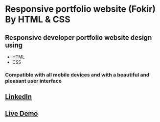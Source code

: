 # Responsive portfolio website \(Fokir\) By HTML & CSS

## Responsive developer portfolio website design using 
- HTML
- CSS

### Compatible with all mobile devices and with a beautiful and pleasant user interface 

## [LinkedIn](https://www.linkedin.com/in/mohammed-ashraf-a044522b9?utm_source=share&utm_campaign=share_via&utm_content=profile&utm_medium=android_app)

## [Live Demo](https://mo-ashraf-elsayed.github.io/Fokir/)
